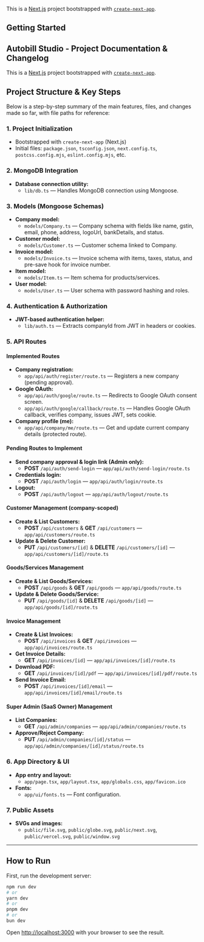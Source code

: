 This is a [Next.js](https://nextjs.org) project bootstrapped with [`create-next-app`](https://nextjs.org/docs/app/api-reference/cli/create-next-app).

## Getting Started

## Autobill Studio - Project Documentation & Changelog

This is a [Next.js](https://nextjs.org) project bootstrapped with [`create-next-app`](https://nextjs.org/docs/app/api-reference/cli/create-next-app).

## Project Structure & Key Steps

Below is a step-by-step summary of the main features, files, and changes made so far, with file paths for reference:

### 1. Project Initialization
- Bootstrapped with `create-next-app` (Next.js)
- Initial files: `package.json`, `tsconfig.json`, `next.config.ts`, `postcss.config.mjs`, `eslint.config.mjs`, etc.

### 2. MongoDB Integration
- **Database connection utility:**
	- `lib/db.ts` — Handles MongoDB connection using Mongoose.

### 3. Models (Mongoose Schemas)
- **Company model:**
	- `models/Company.ts` — Company schema with fields like name, gstin, email, phone, address, logoUrl, bankDetails, and status.
- **Customer model:**
	- `models/Customer.ts` — Customer schema linked to Company.
- **Invoice model:**
	- `models/Invoice.ts` — Invoice schema with items, taxes, status, and pre-save hook for invoice number.
- **Item model:**
	- `models/Item.ts` — Item schema for products/services.
- **User model:**
	- `models/User.ts` — User schema with password hashing and roles.

### 4. Authentication & Authorization
- **JWT-based authentication helper:**
	- `lib/auth.ts` — Extracts companyId from JWT in headers or cookies.

### 5. API Routes
#### Implemented Routes
- **Company registration:**
	- `app/api/auth/register/route.ts` — Registers a new company (pending approval).
- **Google OAuth:**
	- `app/api/auth/google/route.ts` — Redirects to Google OAuth consent screen.
	- `app/api/auth/google/callback/route.ts` — Handles Google OAuth callback, verifies company, issues JWT, sets cookie.
- **Company profile (me):**
	- `app/api/company/me/route.ts` — Get and update current company details (protected route).

#### Pending Routes to Implement
- **Send company approval & login link (Admin only):**
	- **POST** `/api/auth/send-login` — `app/api/auth/send-login/route.ts`
- **Credentials login:**
	- **POST** `/api/auth/login` — `app/api/auth/login/route.ts`
- **Logout:**
	- **POST** `/api/auth/logout` — `app/api/auth/logout/route.ts`

#### Customer Management (company-scoped)
- **Create & List Customers:**
	- **POST** `/api/customers` & **GET** `/api/customers` — `app/api/customers/route.ts`
- **Update & Delete Customer:**
	- **PUT** `/api/customers/[id]` & **DELETE** `/api/customers/[id]` — `app/api/customers/[id]/route.ts`

#### Goods/Services Management
- **Create & List Goods/Services:**
	- **POST** `/api/goods` & **GET** `/api/goods` — `app/api/goods/route.ts`
- **Update & Delete Goods/Service:**
	- **PUT** `/api/goods/[id]` & **DELETE** `/api/goods/[id]` — `app/api/goods/[id]/route.ts`

#### Invoice Management
- **Create & List Invoices:**
	- **POST** `/api/invoices` & **GET** `/api/invoices` — `app/api/invoices/route.ts`
- **Get Invoice Details:**
	- **GET** `/api/invoices/[id]` — `app/api/invoices/[id]/route.ts`
- **Download PDF:**
	- **GET** `/api/invoices/[id]/pdf` — `app/api/invoices/[id]/pdf/route.ts`
- **Send Invoice Email:**
	- **POST** `/api/invoices/[id]/email` — `app/api/invoices/[id]/email/route.ts`

#### Super Admin (SaaS Owner) Management
- **List Companies:**
	- **GET** `/api/admin/companies` — `app/api/admin/companies/route.ts`
- **Approve/Reject Company:**
	- **PUT** `/api/admin/companies/[id]/status` — `app/api/admin/companies/[id]/status/route.ts`

### 6. App Directory & UI
- **App entry and layout:**
	- `app/page.tsx`, `app/layout.tsx`, `app/globals.css`, `app/favicon.ico`
- **Fonts:**
	- `app/ui/fonts.ts` — Font configuration.

### 7. Public Assets
- **SVGs and images:**
	- `public/file.svg`, `public/globe.svg`, `public/next.svg`, `public/vercel.svg`, `public/window.svg`

---

## How to Run

 First, run the development server:

```bash
npm run dev
# or
yarn dev
# or
pnpm dev
# or
bun dev
```

Open [http://localhost:3000](http://localhost:3000) with your browser to see the result.


